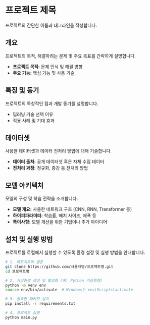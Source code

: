 # 프로젝트 제목
프로젝트의 간단한 이름과 태그라인을 작성합니다.

## 개요
프로젝트의 목적, 해결하려는 문제 및 주요 목표를 간략하게 설명합니다.
- **프로젝트 목적:** 문제 인식 및 해결 방향
- **주요 기능:** 핵심 기능 및 사용 기술

## 특징 및 동기
프로젝트의 독창적인 점과 개발 동기를 설명합니다.
- 딥러닝 기술 선택 이유
- 적용 사례 및 기대 효과

## 데이터셋
사용한 데이터셋과 데이터 전처리 방법에 대해 기술합니다.
- **데이터 출처:** 공개 데이터셋 혹은 자체 수집 데이터
- **전처리 과정:** 정규화, 증강 등 전처리 방법

## 모델 아키텍처
모델의 구성 및 학습 전략을 소개합니다.
- **모델 개요:** 사용한 네트워크 구조 (CNN, RNN, Transformer 등)
- **하이퍼파라미터:** 학습률, 배치 사이즈, 에폭 등
- **특이사항:** 모델 개선을 위한 기법이나 추가 아이디어

## 설치 및 실행 방법
프로젝트를 로컬에서 실행할 수 있도록 환경 설정 및 실행 방법을 안내합니다.

```bash
# 1. 레포지토리 클론
git clone https://github.com/사용자명/프로젝트명.git
cd 프로젝트명

# 2. 가상환경 생성 및 활성화 (예: Python 가상환경)
python -m venv env
source env/bin/activate  # Windows는 env\Scripts\activate

# 3. 필요한 패키지 설치
pip install -r requirements.txt

# 4. 프로젝트 실행
python main.py
